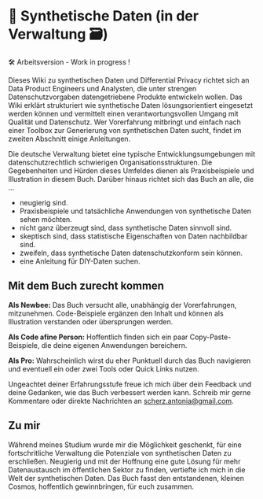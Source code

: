 # 🧪 Synthetische Daten (in der Verwaltung 🗃️)

🛠️ Arbeitsversion - Work in progress !


Dieses Wiki zu synthetischen Daten und Differential Privacy richtet sich an Data Product Engineers und Analysten, die unter strengen Datenschutzvorgaben datengetriebene Produkte entwickeln wollen. Das Wiki erklärt strukturiert wie synthetische Daten lösungsorientiert eingesetzt werden können und vermittelt einen verantwortungsvollen Umgang mit Qualität und Datenschutz. Wer Vorerfahrung mitbringt und einfach nach einer Toolbox zur Generierung von synthetischen Daten sucht, findet im zweiten Abschnitt einige Anleitungen.


Die deutsche Verwaltung bietet eine typische Entwicklungsumgebungen mit datenschutzrechtlich schwierigen Organisationsstrukturen. Die Gegebenheiten und Hürden dieses Umfeldes dienen als Praxisbeispiele und Illustration in diesem Buch. Darüber hinaus richtet sich das Buch an alle, die ...


- neugierig sind.
- Praxisbeispiele und tatsächliche Anwendungen von synthetische Daten sehen möchten.
- nicht ganz überzeugt sind, dass synthetische Daten sinnvoll sind.
- skeptisch sind, dass statistische Eigenschaften von Daten nachbildbar sind.
- zweifeln, dass synthetische Daten datenschutzkonform sein können.
- eine Anleitung für DIY-Daten suchen.

## Mit dem Buch zurecht kommen

**Als Newbee:** Das Buch versucht alle, unabhängig der Vorerfahrungen, mitzunehmen. Code-Beispiele ergänzen den Inhalt und können als Illustration verstanden oder übersprungen werden.

**Als Code afine Person:** Hoffentlich finden sich ein paar Copy-Paste-Beispiele, die deine eigenen Anwendungen bereichern.

**Als Pro:** Wahrscheinlich wirst du eher Punktuell durch das Buch navigieren und eventuell ein oder zwei Tools oder Quick Links nutzen. 

Ungeachtet deiner Erfahrungsstufe freue ich mich über dein Feedback und deine Gedanken, wie das Buch verbessert werden kann. Schreib mir gerne Kommentare oder direkte Nachrichten an scherz.antonia@gmail.com.

## Zu mir

Während meines Studium wurde mir die Möglichkeit geschenkt, für eine fortschritliche Verwaltung die Potenziale von synthetischen Daten zu erschließen. Neugierig und mit der Hoffnung eine gute Lösung für mehr Datenaustausch im öffentlichen Sektor zu finden, vertiefte ich mich in die Welt der synthetischen Daten. Das Buch fasst den entstandenen, kleinen Cosmos, hoffentlich gewinnbringen, für euch zusammen.  


